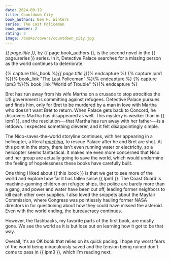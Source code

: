 ```yaml
---
date: 2024-09-19
title: Countdown City
book_authors: Ben H. Winters
series: The Last Policeman
book_number: 2
rating: 3
image: /books/covers/countdown_city.jpg
---
```


<cite class="book-title">{{ page.title }}</cite>, by <span
class="author-name">{{ page.book_authors }}</span>, is the second novel in the
<span class="book-series">{{ page.series }}</span> series. In it, Detective
Palace searches for a missing person as the world continues to deteriorate.

{% capture this_book %}<cite class="book-title">{{ page.title }}</cite>{% endcapture %}
{% capture lpm1 %}{% book_link "The Last Policeman" %}{% endcapture %}
{% capture lpm3 %}{% book_link "World of Trouble" %}{% endcapture %}

Bret has run away from his wife Martha on a crusade to stop atrocities the US
government is committing against refugees. Detective Palace pursues and finds
him, only for Bret to be murdered by a man in love with Martha who doesn't
want Bret to return. When Palace gets back to Concord, he discovers Martha has
disappeared as well. This mystery is weaker than in {{ lpm1 }}, and the
resolution---that Martha has run away with her father---is a letdown. I
expected something cleverer, and it felt disappointingly simple.

The Nico-saves-the-world storyline continues, with her appearing in a
helicopter, a literal [_machina_][dem], to rescue Palace after he and Bret are
shot. At this point in the story, there isn't even running water or
electricity, so a helicopter seems fantastical. It makes me even more
concerned that Nico and her group are actually going to save the world, which
would undermine the feeling of hopelessness these books have carefully built.

[dem]: https://en.wikipedia.org/wiki/Deus_ex_machina

One thing I liked about {{ this_book }} is that we get to see more of the
world and explore how far it has fallen since {{ lpm1 }}. The Coast Guard is
machine-gunning children on refugee ships, the police are barely more than a
gang, and power and water have been cut off, leading former neighbors to kill
each other over supplies. I also loved the snippets about the Mayfair
Commission, where Congress was pointlessly hauling former NASA directors in
for questioning about how they could have missed the asteroid. Even with the
world ending, the bureaucracy continues.

However, the flashbacks, my favorite parts of the first book, are mostly gone.
We see the world as it is but lose out on learning how it got to be that way.

Overall, it's an OK book that relies on its quick pacing. I hope my worst fears
of the world being miraculously saved and the tension being ruined don't come
to pass in {{ lpm3 }}, which I'm reading next.
